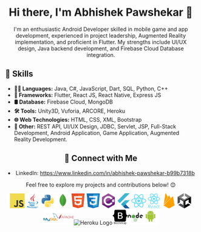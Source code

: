 <div align="center">

# Hi there, I'm Abhishek Pawshekar 👋
  I'm an enthusiastic Android Developer skilled in mobile game and app development, experienced in project leadership, Augmented Reality implementation, and proficient in Flutter. My strengths include UI/UX design, Java backend development, and Firebase Cloud Database integration.
</div>

## 🔧 Skills

- **👨‍💻 Languages:** Java, C#, JavaScript, Dart, SQL, Python, C++
- **🚀 Frameworks:** Flutter, React JS, React Native, Express JS
- **🛢️ Database:** Firebase Cloud, MongoDB
- **🛠️ Tools:** Unity3D, Vuforia, ARCORE, Heroku 
- **🌐 Web Technologies:** HTML, CSS, XML, Bootstrap 
- **💼 Other:** REST API, UI/UX Design, JDBC, Servlet, JSP, Full-Stack Development, Android Application, Game Application, Augmented Reality Development.

<div align="center">
  
## 🤝 Connect with Me
- LinkedIn: https://www.linkedin.com/in/abhishek-pawshekar-b99b7318b

Feel free to explore my projects and contributions below! 😊

<img src="https://raw.githubusercontent.com/devicons/devicon/master/icons/javascript/javascript-original.svg" alt="JavaScript Logo" width="40" height="40"><img src="https://raw.githubusercontent.com/devicons/devicon/master/icons/java/java-original.svg" alt="Java Logo" width="40" height="40"><img src="https://raw.githubusercontent.com/devicons/devicon/master/icons/python/python-original.svg" alt="Python Logo" width="40" height="40"><img src="https://raw.githubusercontent.com/devicons/devicon/master/icons/mongodb/mongodb-original.svg" alt="MongoDB Logo" width="40" height="40"><img src="https://raw.githubusercontent.com/devicons/devicon/master/icons/html5/html5-original.svg" alt="HTML Logo" width="40" height="40"><img src="https://raw.githubusercontent.com/devicons/devicon/master/icons/css3/css3-original.svg" alt="CSS Logo" width="40" height="40"><img src="https://raw.githubusercontent.com/devicons/devicon/master/icons/csharp/csharp-original.svg" alt="C# Logo" width="40" height="40"><img src="https://raw.githubusercontent.com/devicons/devicon/master/icons/flutter/flutter-original.svg" alt="Flutter Logo" width="40" height="40"><img src="https://raw.githubusercontent.com/devicons/devicon/master/icons/react/react-original.svg" alt="ReactJS Logo" width="40" height="40"><img src="https://raw.githubusercontent.com/devicons/devicon/master/icons/react/react-original-wordmark.svg" alt="React Native Logo" width="40" height="40"><img src="https://raw.githubusercontent.com/devicons/devicon/master/icons/firebase/firebase-plain.svg" alt="Firebase Logo" width="40" height="40"><img src="https://raw.githubusercontent.com/devicons/devicon/master/icons/unity/unity-original.svg" alt="Unity3D Logo" width="40" height="40"><img src="https://raw.githubusercontent.com/devicons/devicon/master/icons/mysql/mysql-original-wordmark.svg" alt="MySQL Logo" width="40" height="40"><img src="https://raw.githubusercontent.com/devicons/devicon/master/icons/apache/apache-original-wordmark.svg" alt="Apache Server Logo" width="40" height="40"><img src="https://www.herokucdn.com/favicon.ico" alt="Heroku Logo" width="40" height="40"><img src="https://raw.githubusercontent.com/devicons/devicon/master/icons/bootstrap/bootstrap-plain-wordmark.svg" alt="Bootstrap Logo" width="40" height="40"><img src="https://raw.githubusercontent.com/devicons/devicon/master/icons/nodejs/nodejs-original-wordmark.svg" alt="Node.js Logo" width="40" height="40"><img src="https://raw.githubusercontent.com/devicons/devicon/master/icons/android/android-original-wordmark.svg" alt="Android Logo" width="40" height="40">


</div>
